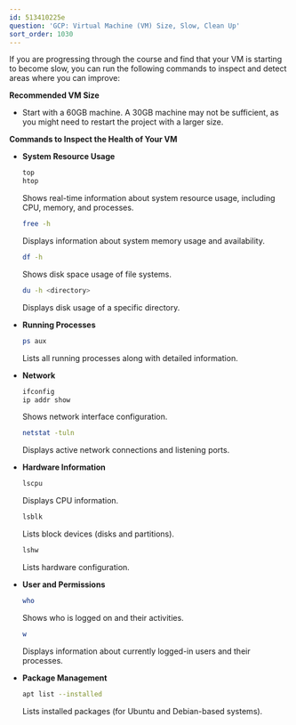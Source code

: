 ```yaml
---
id: 513410225e
question: 'GCP: Virtual Machine (VM) Size, Slow, Clean Up'
sort_order: 1030
---
```


If you are progressing through the course and find that your VM is starting to become slow, you can run the following commands to inspect and detect areas where you can improve:

**Recommended VM Size**

- Start with a 60GB machine. A 30GB machine may not be sufficient, as you might need to restart the project with a larger size.

**Commands to Inspect the Health of Your VM**

- **System Resource Usage**
  
  ```bash
  top
  htop
  ```
  Shows real-time information about system resource usage, including CPU, memory, and processes.

  ```bash
  free -h
  ```
  Displays information about system memory usage and availability.

  ```bash
  df -h
  ```
  Shows disk space usage of file systems.

  ```bash
  du -h <directory>
  ```
  Displays disk usage of a specific directory.

- **Running Processes**
  
  ```bash
  ps aux
  ```
  Lists all running processes along with detailed information.

- **Network**
  
  ```bash
  ifconfig
  ip addr show
  ```
  Shows network interface configuration.

  ```bash
  netstat -tuln
  ```
  Displays active network connections and listening ports.

- **Hardware Information**
  
  ```bash
  lscpu
  ```
  Displays CPU information.

  ```bash
  lsblk
  ```
  Lists block devices (disks and partitions).

  ```bash
  lshw
  ```
  Lists hardware configuration.

- **User and Permissions**
  
  ```bash
  who
  ```
  Shows who is logged on and their activities.

  ```bash
  w
  ```
  Displays information about currently logged-in users and their processes.

- **Package Management**
  
  ```bash
  apt list --installed
  ```
  Lists installed packages (for Ubuntu and Debian-based systems).
